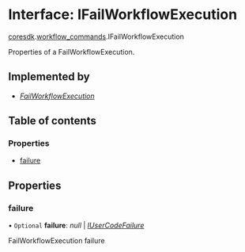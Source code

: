 # Interface: IFailWorkflowExecution

[coresdk](../modules/proto.coresdk.md).[workflow_commands](../modules/proto.coresdk.workflow_commands.md).IFailWorkflowExecution

Properties of a FailWorkflowExecution.

## Implemented by

* [*FailWorkflowExecution*](../classes/proto.coresdk.workflow_commands.failworkflowexecution.md)

## Table of contents

### Properties

- [failure](proto.coresdk.workflow_commands.ifailworkflowexecution.md#failure)

## Properties

### failure

• `Optional` **failure**: *null* \| [*IUserCodeFailure*](proto.coresdk.common.iusercodefailure.md)

FailWorkflowExecution failure

